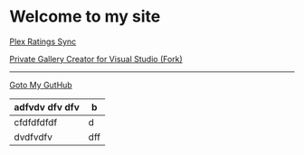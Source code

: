 # Welcome to my site 

[Plex Ratings Sync](http://code.computersmith.co.uk/PlexRatingsSync/)

[Private Gallery Creator for Visual Studio (Fork)](https://code.computersmith.co.uk/PrivateGalleryCreator/)

---
[Goto My GutHub](https://github.com/vbtrek)

| adfvdv dfv dfv | b |
| - | - |
| cfdfdfdfdf | d |
| dvdfvdfv | dff |
<!--stackedit_data:
eyJoaXN0b3J5IjpbLTQyMDU3MTkyMCwtMzc2MTM0MDQ5XX0=
-->